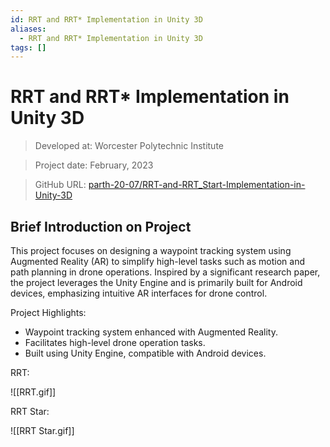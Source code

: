 ```yaml
---
id: RRT and RRT* Implementation in Unity 3D
aliases:
  - RRT and RRT* Implementation in Unity 3D
tags: []
---
```


# RRT and RRT* Implementation in Unity 3D

> Developed at: Worcester Polytechnic Institute

> Project date: February, 2023

> GitHub URL: [parth-20-07/RRT-and-RRT_Start-Implementation-in-Unity-3D](https://github.com/parth-20-07/RRT-and-RRT_Start-Implementation-in-Unity-3D)

## Brief Introduction on Project


This project focuses on designing a waypoint tracking system using Augmented Reality (AR) to simplify high-level tasks such as motion and path planning in drone operations. Inspired by a significant research paper, the project leverages the Unity Engine and is primarily built for Android devices, emphasizing intuitive AR interfaces for drone control.

Project Highlights:

- Waypoint tracking system enhanced with Augmented Reality.
- Facilitates high-level drone operation tasks.
- Built using Unity Engine, compatible with Android devices.

RRT:

![[RRT.gif]]

RRT Star:

![[RRT Star.gif]]
